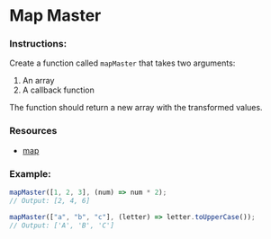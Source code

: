 # Map Master

### Instructions:

Create a function called `mapMaster` that takes two arguments:

1. An array
2. A callback function

The function should return a new array with the transformed values.

### Resources

- [map](https://developer.mozilla.org/ru/docs/Web/JavaScript/Reference/Global_Objects/Array/map)

### Example:

```js
mapMaster([1, 2, 3], (num) => num * 2);
// Output: [2, 4, 6]

mapMaster(["a", "b", "c"], (letter) => letter.toUpperCase());
// Output: ['A', 'B', 'C']
```
